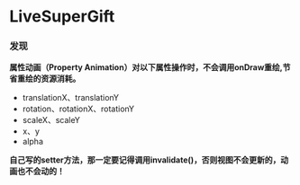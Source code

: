 # LiveSuperGift

### 发现

**属性动画（Property Animation）对以下属性操作时，不会调用onDraw重绘,节省重绘的资源消耗。**

* translationX、translationY   
* rotation、rotationX、rotationY  
* scaleX、scaleY
* x、y
* alpha

**自己写的setter方法，那一定要记得调用invalidate()，否则视图不会更新的，动画也不会动的！**

